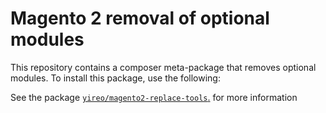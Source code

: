 # Magento 2 removal of optional modules
This repository contains a composer meta-package that removes optional modules. To install this package, use the following:

See the package [`yireo/magento2-replace-tools`.](https://github.com/yireo/magento2-replace-tools) for more information
